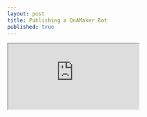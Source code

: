 ```yaml
---
layout: post
title: Publishing a QnAMaker Bot
published: true
---
```


<iframe src='https://webchat.botframework.com/embed/interviewmebot?s=juNKaKp35PQ.cwA.Ins.lI9vyDEysoQlQ7O3DPj9TEz9CwWjSCvmBqBDRy1QA6s'></iframe>
